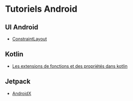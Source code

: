 # Tutoriels Android

## UI Android
- [ConstraintLayout](https://androidtutos.com/constraintlayout/)
## Kotlin
- [Les extensions de fonctions et des propriétés dans kotlin](https://androidtutos.com/extension-des-fonctions-et-des-proprietes-dans-kotlin/)
## Jetpack
- [AndroidX](https://androidtutos.com/androidx/)
